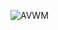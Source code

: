 ![AVWM](https://user-images.githubusercontent.com/98831772/154842710-0eec947b-f229-46a1-a93c-f4b358e9d906.png)
